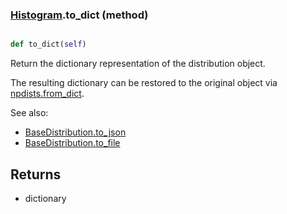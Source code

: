 ### [Histogram](Histogram.md).to_dict (method)


```py

def to_dict(self)

```



Return the dictionary representation of the distribution object.

The resulting dictionary can be restored to the original object
via [npdists.from_dict](npdists.from_dict.md).

See also:

* [BaseDistribution.to_json](BaseDistribution.to_json.md)
* [BaseDistribution.to_file](BaseDistribution.to_file.md)

Returns
--------
* dictionary

